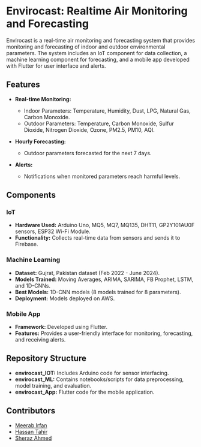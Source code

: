 # Envirocast: Realtime Air Monitoring and Forecasting

Envirocast is a real-time air monitoring and forecasting system that provides monitoring and forecasting of indoor and outdoor environmental parameters. The system includes an IoT component for data collection, a machine learning component for forecasting, and a mobile app developed with Flutter for user interface and alerts.

## Features

- **Real-time Monitoring:**
  - Indoor Parameters: Temperature, Humidity, Dust, LPG, Natural Gas, Carbon Monoxide.
  - Outdoor Parameters: Temperature, Carbon Monoxide, Sulfur Dioxide, Nitrogen Dioxide, Ozone, PM2.5, PM10, AQI.

- **Hourly Forecasting:**
  - Outdoor parameters forecasted for the next 7 days.

- **Alerts:**
  - Notifications when monitored parameters reach harmful levels.

## Components

### IoT
- **Hardware Used:** Arduino Uno, MQ5, MQ7, MQ135, DHT11, GP2Y101AU0F sensors, ESP32 Wi-Fi Module.
- **Functionality:** Collects real-time data from sensors and sends it to Firebase.

### Machine Learning
- **Dataset:** Gujrat, Pakistan dataset (Feb 2022 - June 2024).
- **Models Trained:** Moving Averages, ARIMA, SARIMA, FB Prophet, LSTM, and 1D-CNNs.
- **Best Models:** 1D-CNN models (8 models trained for 8 parameters).
- **Deployment:** Models deployed on AWS.

### Mobile App
- **Framework:** Developed using Flutter.
- **Features:** Provides a user-friendly interface for monitoring, forecasting, and receiving alerts.

## Repository Structure

- **envirocast_IOT:** Includes Arduino code for sensor interfacing.
- **envirocast_ML:** Contains notebooks/scripts for data preprocessing, model training, and evaluation.
- **envirocast_App:** Flutter code for the mobile application.

## Contributors

- [Meerab Irfan](https://github.com/Meer03)
- [Hassan Tahir](https://github.com/11a55an)
- [Sheraz Ahmed](https://github.com/SherazAhmed100)
